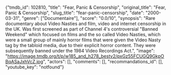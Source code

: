 {"tmdb_id": 102810, "title": "Fear, Panic & Censorship", "original_title": "Fear, Panic & Censorship", "slug_title": "fear-panic-censorship", "date": "2000-03-31", "genre": ["Documentaire"], "score": "0.0/10", "synopsis": "Rare documentary about Video Nasties and film, video and internet censorship in the UK. Was first screened as part of Channel 4's controversial \"Banned Weekend\" which focused on films and the so called Video Nasties, which were a small group of mainly horror films that were given the Video Nasty tag by the tabloid media, due to their explicit horror content. They were subsequently banned under the 1984 Video Recordings Act.", "image": "https://image.tmdb.org/t/p/w185_and_h278_bestv2/pxGz55FCUGQ9GkpOBqASaJxhVcZ.jpg", "actors": [], "comments": [], "recommandations_id": [], "youtube_key": "notfound"}